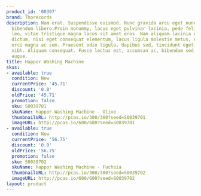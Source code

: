 ```yaml
---
product_id: '00397'
brand: Thorecords
description: Nam erat. Suspendisse euismod. Nunc gravida arcu eget nunc. In semper
  bibendum libero.Proin nonummy, lacus eget pulvinar lacinia, pede felis dignissim
  leo, vitae tristique magna lacus sit amet eros. Nam aliquam lacinia enim. Mauris
  dictum, nisi eget consequat elementum, lacus ligula molestie metus, non feugiat
  orci magna ac sem. Praesent odio ligula, dapibus sed, tincidunt eget, dictum ac,
  nibh. Aliquam consequat. Fusce lectus est, accumsan ac, bibendum sed, porta eget,
  augue.
title: Happor Washing Machine
skus:
- available: true
  condition: New
  currentPrice: '45.71'
  discount: '0.0'
  oldPrice: '45.71'
  promotion: false
  sku: S0039701
  skuName: Happor Washing Machine - Olive
  thumbnailURL: http://pcas.io/300/300?seed=S0039701
  imageURL: http://pcas.io/600/600?seed=S0039701
- available: true
  condition: New
  currentPrice: '56.75'
  discount: '0.0'
  oldPrice: '56.75'
  promotion: false
  sku: S0039702
  skuName: Happor Washing Machine - Fuchsia
  thumbnailURL: http://pcas.io/300/300?seed=S0039702
  imageURL: http://pcas.io/600/600?seed=S0039702
layout: product
---
```

